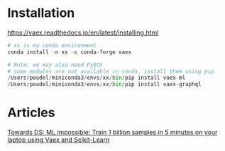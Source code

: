 # Installation
https://vaex.readthedocs.io/en/latest/installing.html
```python
# xx is my conda environment
conda install -n xx -c conda-forge vaex

# Note: we may also need PyQt5
# some modules are not available in conda, install them using pip
/Users/poudel/miniconda3/envs/xx/bin/pip install vaex-ml
/Users/poudel/miniconda3/envs/xx/bin/pip install vaex-graphql
```

# Articles
[Towards DS: ML impossible: Train 1 billion samples in 5 minutes on your laptop using Vaex and Scikit-Learn](https://towardsdatascience.com/ml-impossible-train-a-1-billion-sample-model-in-20-minutes-with-vaex-and-scikit-learn-on-your-9e2968e6f385)
